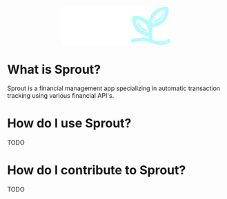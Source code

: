 <div style="display: flex; justify-content: center;">
<img width="50%" src="./frontend/src/assets/logo/color-transparent.svg">
</div>

# What is Sprout?

Sprout is a financial management app specializing in automatic transaction tracking using various financial API's.

# How do I use Sprout?

TODO

# How do I contribute to Sprout?

TODO
